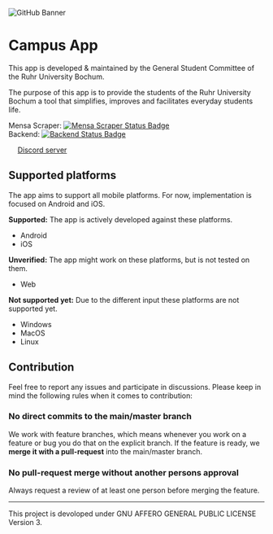 ![GitHub Banner](https://user-images.githubusercontent.com/56138477/203404707-1e59bc92-7115-40da-88e5-8109bdfd753a.jpg)

# Campus App

This app is developed & maintained by the General Student Committee of the Ruhr University Bochum.

The purpose of this app is to provide the students of the Ruhr University Bochum
a tool that simplifies, improves and facilitates everyday students life.

Mensa Scraper: [![Mensa Scraper Status Badge](https://uptime.betterstack.com/status-badges/v1/monitor/u2xs.svg)](https://campus-app.betteruptime.com/)\
Backend: [![Backend Status Badge](https://uptime.betterstack.com/status-badges/v1/monitor/u39n.svg)](https://campus-app.betteruptime.com/)

<img src="https://user-images.githubusercontent.com/56138477/213162795-f00d1f4c-3978-4017-a974-b65b40e70908.png" height="14" width="14" > [Discord server](https://discord.gg/KHkQ8VFm6t)


## Supported platforms
The app aims to support all mobile platforms. For now, implementation is focused on Android and iOS.

**Supported:** The app is actively developed against these platforms.
- Android
- iOS

**Unverified:** The app might work on these platforms, but is not tested on them.
- Web

**Not supported yet:** Due to the different input these platforms are not supported yet.
- Windows
- MacOS
- Linux

## Contribution

Feel free to report any issues and participate in discussions.
Please keep in mind the following rules when it comes to contribution:

### No direct commits to the main/master branch

We work with feature branches, which means whenever you work on a feature or bug you do that on the explicit branch. If the feature is ready, we **merge it with a pull-request** into the main/master branch.

### No pull-request merge without another persons approval

Always request a review of at least one person before merging the feature.

---

This project is devoloped under GNU AFFERO GENERAL PUBLIC LICENSE Version 3.
